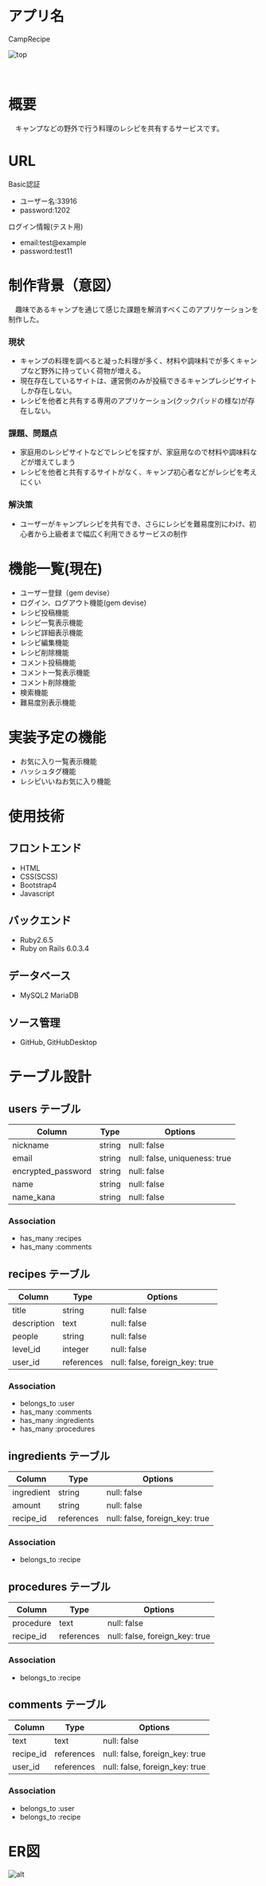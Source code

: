 # アプリ名
CampRecipe

![top](readme画像/toppage.gif)

<br>

# 概要
　キャンプなどの野外で行う料理のレシピを共有するサービスです。

# URL

Basic認証
- ユーザー名:33916
- password:1202

ログイン情報(テスト用)
- email:test@example
- password:test11

# 制作背景（意図）
　趣味であるキャンプを通じて感じた課題を解消すべくこのアプリケーションを制作した。

### 現状 <br>
- キャンプの料理を調べると凝った料理が多く、材料や調味料でが多くキャンプなど野外に持っていく荷物が増える。
- 現在存在しているサイトは、運営側のみが投稿できるキャンプレシピサイトしか存在しない。
- レシピを他者と共有する専用のアプリケーション(クックパッドの様な)が存在しない。

### 課題、問題点 <br>
- 家庭用のレシピサイトなどでレシピを探すが、家庭用なので材料や調味料などが増えてしまう
- レシピを他者と共有するサイトがなく、キャンプ初心者などがレシピを考えにくい

### 解決策
- ユーザーがキャンプレシピを共有でき、さらにレシピを難易度別にわけ、初心者から上級者まで幅広く利用できるサービスの制作

# 機能一覧(現在)
- ユーザー登録（gem devise）
- ログイン、ログアウト機能(gem devise)
- レシピ投稿機能
- レシピ一覧表示機能
- レシピ詳細表示機能
- レシピ編集機能
- レシピ削除機能
- コメント投稿機能
- コメント一覧表示機能
- コメント削除機能
- 検索機能
- 難易度別表示機能

# 実装予定の機能
- お気に入り一覧表示機能
- ハッシュタグ機能
- レシピいいねお気に入り機能

# 使用技術
## フロントエンド
- HTML
- CSS(SCSS)
- Bootstrap4
- Javascript

## バックエンド
- Ruby2.6.5
- Ruby on Rails 6.0.3.4

## データベース
- MySQL2 MariaDB

## ソース管理
- GitHub, GitHubDesktop



# テーブル設計

## users テーブル

| Column             | Type    | Options                       |
| ------------------ | ------- | ----------------------------- |
| nickname           | string  | null: false                   |
| email              | string  | null: false, uniqueness: true |
| encrypted_password | string  | null: false                   |
| name               | string  | null: false                   |
| name_kana          | string  | null: false                   |

### Association

- has_many :recipes
- has_many :comments

## recipes テーブル

| Column      | Type       | Options                        |
| ----------- | ---------- | ------------------------------ |
| title       | string     | null: false                    |
| description | text       | null: false                    |
| people      | string     | null: false                    |
| level_id    | integer    | null: false                    |
| user_id     | references | null: false, foreign_key: true |

### Association
- belongs_to :user
- has_many :comments
- has_many :ingredients
- has_many :procedures

## ingredients テーブル

| Column     | Type       | Options                        |
| ---------- | ---------- | ------------------------------ |
| ingredient | string     | null: false                    |
| amount     | string     | null: false                    |
| recipe_id  | references | null: false, foreign_key: true |

### Association
- belongs_to :recipe

## procedures テーブル

| Column    | Type       | Options                        |
| --------- | ---------- | ------------------------------ |
| procedure | text       | null: false                    |
| recipe_id | references | null: false, foreign_key: true |

### Association
- belongs_to :recipe

## comments テーブル

| Column    | Type       | Options                        |
| --------- | ---------- | ------------------------------ |
| text      | text       | null: false                    |
| recipe_id | references | null: false, foreign_key: true |
| user_id   | references | null: false, foreign_key: true |

### Association
- belongs_to :user
- belongs_to :recipe

# ER図
![alt](readme画像/er図.png)